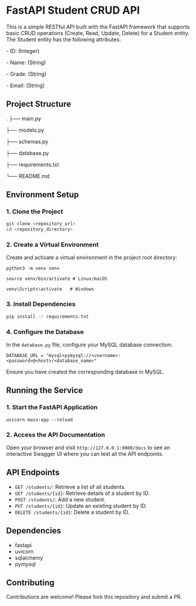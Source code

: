 # FastAPI Student CRUD API

This is a simple RESTful API built with the FastAPI framework that supports basic CRUD operations (Create, Read, Update, Delete) for a Student entity. The Student entity has the following attributes:

\- ID: (Integer)

\- Name: (String)

\- Grade: (String)

\- Email: (String)

## Project Structure

. ├── main.py

  ├── models.py 

  ├── schemas.py

  ├── database.py

  ├── requirements.txt

  └── README.md

## Environment Setup

### 1. Clone the Project

```sh
git clone <repository_url>
cd <repository_directory>
```

### 2. Create a Virtual Environment

Create and activate a virtual environment in the project root directory:

```shell
python3 -m venv venv

source venv/bin/activate # Linux/macOS

venv\Scripts\activate   # Windows
```

### 3. Install Dependencies

```sh
pip install -r requirements.txt
```

### 4. Configure the Database

In the `database.py` file, configure your MySQL database connection:

`DATABASE_URL = "mysql+pymysql://<username>:<password>@<host>/<database_name>"`

Ensure you have created the corresponding database in MySQL.

## Running the Service

### 1. Start the FastAPI Application

`uvicorn main:app --reload`

### 2. Access the API Documentation

Open your browser and visit `http://127.0.0.1:8000/docs` to see an interactive Swagger UI where you can test all the API endpoints.

## API Endpoints

- `GET /students/`: Retrieve a list of all students.
- `GET /students/{id}`: Retrieve details of a student by ID.
- `POST /students/`: Add a new student.
- `PUT /students/{id}`: Update an existing student by ID.
- `DELETE /students/{id}`: Delete a student by ID.

## Dependencies

- fastapi
- uvicorn
- sqlalchemy
- pymysql

## Contributing

Contributions are welcome! Please fork this repository and submit a PR.